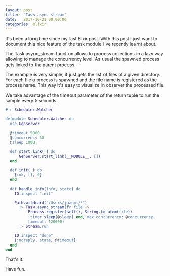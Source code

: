 ```yaml
---
layout: post
title:  "Task async stream"
date:   2017-10-21 00:00:00
categories: elixir
---
```


It's been a long time since my last Elixir post. With this post I just want
to document this nice feature of the task module I've recently learnt about.

The Task.async_stream function allows to process collections in a lazy way allowing
to manage the concurrency level. As usual the spawned process gets linked
to the parent process.

The example is very simple, it just gets the list of files of a given directory.
For each file a process is spawned and the file name is registered as the
process name. This way it's easy to visualize in observer the processed file.

We take advantage of the timeout parameter of the return tuple to run the
sample every 5 seconds.

```erlang
# r Scheduler.Watcher

defmodule Scheduler.Watcher do
  use GenServer

  @timeout 5000
  @concurrency 50
  @sleep 1000

  def start_link(_) do
      GenServer.start_link(__MODULE__, [])
  end

  def init(_) do
    {:ok, [], 0}
  end

  def handle_info(info, state) do
    IO.inspect "init"

    Path.wildcard("/Users/juanmi/*")
      |> Task.async_stream(fn file ->
          Process.register(self(), String.to_atom(file))
          :timer.sleep(@sleep) end, max_concurrency: @concurrency,
          timeout: 120000)
      |> Stream.run

    IO.inspect "done"
    {:noreply, state, @timeout}
  end
end
```

That's it.

Have fun.
